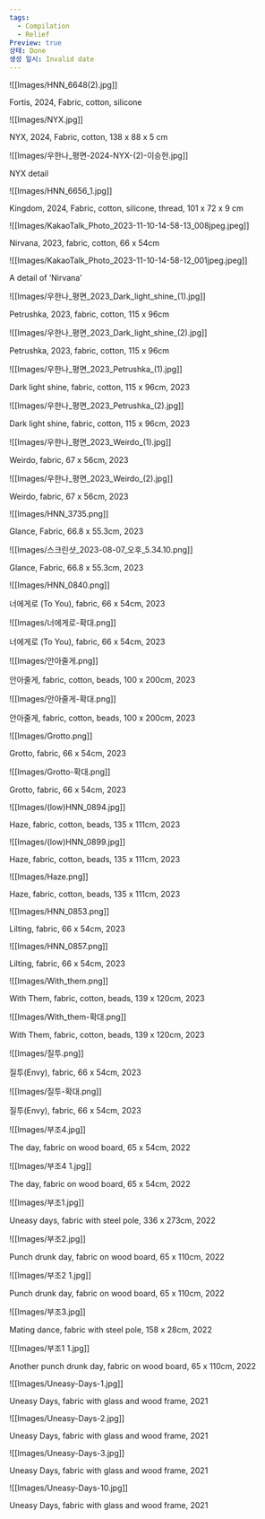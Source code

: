 ```yaml
---
tags:
  - Compilation
  - Relief
Preview: true
상태: Done
생성 일시: Invalid date
---
```

![[Images/HNN_6648(2).jpg]]

Fortis, 2024, Fabric, cotton, silicone

  

![[Images/NYX.jpg]]

NYX, 2024, Fabric, cotton, 138 x 88 x 5 cm

  

![[Images/우한나_평면-2024-NYX-(2)-이승헌.jpg]]

NYX detail

  

![[Images/HNN_6656_1.jpg]]

Kingdom, 2024, Fabric, cotton, silicone, thread, 101 x 72 x 9 cm

  

![[Images/KakaoTalk_Photo_2023-11-10-14-58-13_008jpeg.jpeg]]

Nirvana, 2023, fabric, cotton, 66 x 54cm

  

![[Images/KakaoTalk_Photo_2023-11-10-14-58-12_001jpeg.jpeg]]

A detail of ‘Nirvana’

  

  

![[Images/우한나_평면_2023_Dark_light_shine_(1).jpg]]

Petrushka, 2023, fabric, cotton, 115 x 96cm

  

  

![[Images/우한나_평면_2023_Dark_light_shine_(2).jpg]]

Petrushka, 2023, fabric, cotton, 115 x 96cm

  

  

![[Images/우한나_평면_2023_Petrushka_(1).jpg]]

Dark light shine, fabric, cotton, 115 x 96cm, 2023

  

  

![[Images/우한나_평면_2023_Petrushka_(2).jpg]]

Dark light shine, fabric, cotton, 115 x 96cm, 2023

  

  

![[Images/우한나_평면_2023_Weirdo_(1).jpg]]

Weirdo, fabric, 67 x 56cm, 2023

  

  

![[Images/우한나_평면_2023_Weirdo_(2).jpg]]

Weirdo, fabric, 67 x 56cm, 2023

  

  

![[Images/HNN_3735.png]]

Glance, Fabric, 66.8 x 55.3cm, 2023

  

  

![[Images/스크린샷_2023-08-07_오후_5.34.10.png]]

Glance, Fabric, 66.8 x 55.3cm, 2023

  

  

![[Images/HNN_0840.png]]

너에게로 (To You), fabric, 66 x 54cm, 2023

  

  

![[Images/너에게로-확대.png]]

너에게로 (To You), fabric, 66 x 54cm, 2023

  

  

![[Images/안아줄게.png]]

안아줄게, fabric, cotton, beads, 100 x 200cm, 2023

  

  

![[Images/안아줄게-확대.png]]

안아줄게, fabric, cotton, beads, 100 x 200cm, 2023

  

  

![[Images/Grotto.png]]

Grotto, fabric, 66 x 54cm, 2023

  

  

![[Images/Grotto-확대.png]]

Grotto, fabric, 66 x 54cm, 2023

  

  

![[Images/(low)HNN_0894.jpg]]

Haze, fabric, cotton, beads, 135 x 111cm, 2023

  

  

![[Images/(low)HNN_0899.jpg]]

Haze, fabric, cotton, beads, 135 x 111cm, 2023

  

  

![[Images/Haze.png]]

Haze, fabric, cotton, beads, 135 x 111cm, 2023

  

  

![[Images/HNN_0853.png]]

Lilting, fabric, 66 x 54cm, 2023

  

  

![[Images/HNN_0857.png]]

Lilting, fabric, 66 x 54cm, 2023

  

  

![[Images/With_them.png]]

With Them, fabric, cotton, beads, 139 x 120cm, 2023

  

  

![[Images/With_them-확대.png]]

With Them, fabric, cotton, beads, 139 x 120cm, 2023

  

  

![[Images/질투.png]]

질투(Envy), fabric, 66 x 54cm, 2023

  

  

![[Images/질투-확대.png]]

질투(Envy), fabric, 66 x 54cm, 2023

  

  

![[Images/부조4.jpg]]

The day, fabric on wood board, 65 x 54cm, 2022

  

  

![[Images/부조4 1.jpg]]

The day, fabric on wood board, 65 x 54cm, 2022

  

  

![[Images/부조1.jpg]]

Uneasy days, fabric with steel pole, 336 x 273cm, 2022

  

  

![[Images/부조2.jpg]]

Punch drunk day, fabric on wood board, 65 x 110cm, 2022

  

  

![[Images/부조2 1.jpg]]

Punch drunk day, fabric on wood board, 65 x 110cm, 2022

  

  

![[Images/부조3.jpg]]

Mating dance, fabric with steel pole, 158 x 28cm, 2022

  

  

![[Images/부조1 1.jpg]]

Another punch drunk day, fabric on wood board, 65 x 110cm, 2022

  

  

![[Images/Uneasy-Days-1.jpg]]

Uneasy Days, fabric with glass and wood frame, 2021

  

  

![[Images/Uneasy-Days-2.jpg]]

Uneasy Days, fabric with glass and wood frame, 2021

  

  

![[Images/Uneasy-Days-3.jpg]]

Uneasy Days, fabric with glass and wood frame, 2021

  

  

![[Images/Uneasy-Days-10.jpg]]

Uneasy Days, fabric with glass and wood frame, 2021